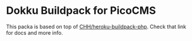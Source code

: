 # Dokku Buildpack for PicoCMS

This packa is based on top of [CHH/heroku-buildpack-php](https://github.com/CHH/heroku-buildpack-php).
Check that link for docs and more info.
